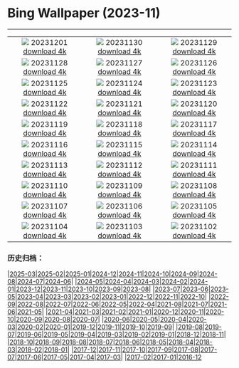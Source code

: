 # Bing Wallpaper (2023-11)
**************
| | | |
| :----: | :----: | :----: |
| ![](https://www.bing.com/th?id=OHR.IcebergAntarctica_IT-IT9598451046_1920x1080.jpg) 20231201 [download 4k](https://www.bing.com/th?id=OHR.IcebergAntarctica_IT-IT9598451046_UHD.jpg) | ![](https://www.bing.com/th?id=OHR.TrotternishStorr_IT-IT5546138012_1920x1080.jpg) 20231130 [download 4k](https://www.bing.com/th?id=OHR.TrotternishStorr_IT-IT5546138012_UHD.jpg) | ![](https://www.bing.com/th?id=OHR.TreeLighting_IT-IT9195386541_1920x1080.jpg) 20231129 [download 4k](https://www.bing.com/th?id=OHR.TreeLighting_IT-IT9195386541_UHD.jpg) |
| ![](https://www.bing.com/th?id=OHR.HumanKindness_IT-IT8962065761_1920x1080.jpg) 20231128 [download 4k](https://www.bing.com/th?id=OHR.HumanKindness_IT-IT8962065761_UHD.jpg) | ![](https://www.bing.com/th?id=OHR.RioNegro_IT-IT8563541659_1920x1080.jpg) 20231127 [download 4k](https://www.bing.com/th?id=OHR.RioNegro_IT-IT8563541659_UHD.jpg) | ![](https://www.bing.com/th?id=OHR.BradgateFallow_IT-IT7620518692_1920x1080.jpg) 20231126 [download 4k](https://www.bing.com/th?id=OHR.BradgateFallow_IT-IT7620518692_UHD.jpg) |
| ![](https://www.bing.com/th?id=OHR.TajoRiver_IT-IT6335699453_1920x1080.jpg) 20231125 [download 4k](https://www.bing.com/th?id=OHR.TajoRiver_IT-IT6335699453_UHD.jpg) | ![](https://www.bing.com/th?id=OHR.HallofMosses_IT-IT8394280522_1920x1080.jpg) 20231124 [download 4k](https://www.bing.com/th?id=OHR.HallofMosses_IT-IT8394280522_UHD.jpg) | ![](https://www.bing.com/th?id=OHR.TeideNational_IT-IT6647681954_1920x1080.jpg) 20231123 [download 4k](https://www.bing.com/th?id=OHR.TeideNational_IT-IT6647681954_UHD.jpg) |
| ![](https://www.bing.com/th?id=OHR.ValdiNon_IT-IT6962165513_1920x1080.jpg) 20231122 [download 4k](https://www.bing.com/th?id=OHR.ValdiNon_IT-IT6962165513_UHD.jpg) | ![](https://www.bing.com/th?id=OHR.GiornataAlbero_IT-IT4061721168_1920x1080.jpg) 20231121 [download 4k](https://www.bing.com/th?id=OHR.GiornataAlbero_IT-IT4061721168_UHD.jpg) | ![](https://www.bing.com/th?id=OHR.ChapmanAdventure_IT-IT1638129617_1920x1080.jpg) 20231120 [download 4k](https://www.bing.com/th?id=OHR.ChapmanAdventure_IT-IT1638129617_UHD.jpg) |
| ![](https://www.bing.com/th?id=OHR.FrozenBog_IT-IT1429362673_1920x1080.jpg) 20231119 [download 4k](https://www.bing.com/th?id=OHR.FrozenBog_IT-IT1429362673_UHD.jpg) | ![](https://www.bing.com/th?id=OHR.MilsePolarBear_IT-IT6547276065_1920x1080.jpg) 20231118 [download 4k](https://www.bing.com/th?id=OHR.MilsePolarBear_IT-IT6547276065_UHD.jpg) | ![](https://www.bing.com/th?id=OHR.BadRiver_IT-IT5930928466_1920x1080.jpg) 20231117 [download 4k](https://www.bing.com/th?id=OHR.BadRiver_IT-IT5930928466_UHD.jpg) |
| ![](https://www.bing.com/th?id=OHR.AthensAcropolis_IT-IT3514656411_1920x1080.jpg) 20231116 [download 4k](https://www.bing.com/th?id=OHR.AthensAcropolis_IT-IT3514656411_UHD.jpg) | ![](https://www.bing.com/th?id=OHR.SarekSweden_IT-IT3039153178_1920x1080.jpg) 20231115 [download 4k](https://www.bing.com/th?id=OHR.SarekSweden_IT-IT3039153178_UHD.jpg) | ![](https://www.bing.com/th?id=OHR.RussellLupines_IT-IT2361733458_1920x1080.jpg) 20231114 [download 4k](https://www.bing.com/th?id=OHR.RussellLupines_IT-IT2361733458_UHD.jpg) |
| ![](https://www.bing.com/th?id=OHR.OliveOrchard_IT-IT1918983389_1920x1080.jpg) 20231113 [download 4k](https://www.bing.com/th?id=OHR.OliveOrchard_IT-IT1918983389_UHD.jpg) | ![](https://www.bing.com/th?id=OHR.DiwaliAyodhya_IT-IT1029399441_1920x1080.jpg) 20231112 [download 4k](https://www.bing.com/th?id=OHR.DiwaliAyodhya_IT-IT1029399441_UHD.jpg) | ![](https://www.bing.com/th?id=OHR.ValDiFunes_IT-IT0203212451_1920x1080.jpg) 20231111 [download 4k](https://www.bing.com/th?id=OHR.ValDiFunes_IT-IT0203212451_UHD.jpg) |
| ![](https://www.bing.com/th?id=OHR.BadlandsSunrise_IT-IT9035430276_1920x1080.jpg) 20231110 [download 4k](https://www.bing.com/th?id=OHR.BadlandsSunrise_IT-IT9035430276_UHD.jpg) | ![](https://www.bing.com/th?id=OHR.NorwayBirch_IT-IT3144074333_1920x1080.jpg) 20231109 [download 4k](https://www.bing.com/th?id=OHR.NorwayBirch_IT-IT3144074333_UHD.jpg) | ![](https://www.bing.com/th?id=OHR.ManateeMama_IT-IT1827292679_1920x1080.jpg) 20231108 [download 4k](https://www.bing.com/th?id=OHR.ManateeMama_IT-IT1827292679_UHD.jpg) |
| ![](https://www.bing.com/th?id=OHR.KirkilaiTower_IT-IT0096866054_1920x1080.jpg) 20231107 [download 4k](https://www.bing.com/th?id=OHR.KirkilaiTower_IT-IT0096866054_UHD.jpg) | ![](https://www.bing.com/th?id=OHR.LagoPehoe_IT-IT9495444218_1920x1080.jpg) 20231106 [download 4k](https://www.bing.com/th?id=OHR.LagoPehoe_IT-IT9495444218_UHD.jpg) | ![](https://www.bing.com/th?id=OHR.SilencioSpain_IT-IT5372993928_1920x1080.jpg) 20231105 [download 4k](https://www.bing.com/th?id=OHR.SilencioSpain_IT-IT5372993928_UHD.jpg) |
| ![](https://www.bing.com/th?id=OHR.BisonSnow_IT-IT6079794906_1920x1080.jpg) 20231104 [download 4k](https://www.bing.com/th?id=OHR.BisonSnow_IT-IT6079794906_UHD.jpg) | ![](https://www.bing.com/th?id=OHR.ChiantiTuscany_IT-IT9257296555_1920x1080.jpg) 20231103 [download 4k](https://www.bing.com/th?id=OHR.ChiantiTuscany_IT-IT9257296555_UHD.jpg) | ![](https://www.bing.com/th?id=OHR.DeathValleySalt_IT-IT9897014974_1920x1080.jpg) 20231102 [download 4k](https://www.bing.com/th?id=OHR.DeathValleySalt_IT-IT9897014974_UHD.jpg) |

### 历史归档：

|[2025-03](2025-03/2025-03.md)|[2025-02](2025-02/2025-02.md)|[2025-01](2025-01/2025-01.md)|[2024-12](2024-12/2024-12.md)|[2024-11](2024-11/2024-11.md)|[2024-10](2024-10/2024-10.md)|[2024-09](2024-09/2024-09.md)|[2024-08](2024-08/2024-08.md)|[2024-07](2024-07/2024-07.md)|[2024-06](2024-06/2024-06.md)|
|[2024-05](2024-05/2024-05.md)|[2024-04](2024-04/2024-04.md)|[2024-03](2024-03/2024-03.md)|[2024-02](2024-02/2024-02.md)|[2024-01](2024-01/2024-01.md)|[2023-12](2023-12/2023-12.md)|[2023-11](2023-11/2023-11.md)|[2023-10](2023-10/2023-10.md)|[2023-09](2023-09/2023-09.md)|[2023-08](2023-08/2023-08.md)|
|[2023-07](2023-07/2023-07.md)|[2023-06](2023-06/2023-06.md)|[2023-05](2023-05/2023-05.md)|[2023-04](2023-04/2023-04.md)|[2023-03](2023-03/2023-03.md)|[2023-02](2023-02/2023-02.md)|[2023-01](2023-01/2023-01.md)|[2022-12](2022-12/2022-12.md)|[2022-11](2022-11/2022-11.md)|[2022-10](2022-10/2022-10.md)|
|[2022-09](2022-09/2022-09.md)|[2022-08](2022-08/2022-08.md)|[2022-07](2022-07/2022-07.md)|[2022-06](2022-06/2022-06.md)|[2022-05](2022-05/2022-05.md)|[2022-04](2022-04/2022-04.md)|[2021-08](2021-08/2021-08.md)|[2021-07](2021-07/2021-07.md)|[2021-06](2021-06/2021-06.md)|[2021-05](2021-05/2021-05.md)|
|[2021-04](2021-04/2021-04.md)|[2021-03](2021-03/2021-03.md)|[2021-02](2021-02/2021-02.md)|[2021-01](2021-01/2021-01.md)|[2020-12](2020-12/2020-12.md)|[2020-11](2020-11/2020-11.md)|[2020-10](2020-10/2020-10.md)|[2020-09](2020-09/2020-09.md)|[2020-08](2020-08/2020-08.md)|[2020-07](2020-07/2020-07.md)|
|[2020-06](2020-06/2020-06.md)|[2020-05](2020-05/2020-05.md)|[2020-04](2020-04/2020-04.md)|[2020-03](2020-03/2020-03.md)|[2020-02](2020-02/2020-02.md)|[2020-01](2020-01/2020-01.md)|[2019-12](2019-12/2019-12.md)|[2019-11](2019-11/2019-11.md)|[2019-10](2019-10/2019-10.md)|[2019-09](2019-09/2019-09.md)|
|[2019-08](2019-08/2019-08.md)|[2019-07](2019-07/2019-07.md)|[2019-06](2019-06/2019-06.md)|[2019-05](2019-05/2019-05.md)|[2019-04](2019-04/2019-04.md)|[2019-03](2019-03/2019-03.md)|[2019-02](2019-02/2019-02.md)|[2019-01](2019-01/2019-01.md)|[2018-12](2018-12/2018-12.md)|[2018-11](2018-11/2018-11.md)|
|[2018-10](2018-10/2018-10.md)|[2018-09](2018-09/2018-09.md)|[2018-08](2018-08/2018-08.md)|[2018-07](2018-07/2018-07.md)|[2018-06](2018-06/2018-06.md)|[2018-05](2018-05/2018-05.md)|[2018-04](2018-04/2018-04.md)|[2018-03](2018-03/2018-03.md)|[2018-02](2018-02/2018-02.md)|[2018-01](2018-01/2018-01.md)|
|[2017-12](2017-12/2017-12.md)|[2017-11](2017-11/2017-11.md)|[2017-10](2017-10/2017-10.md)|[2017-09](2017-09/2017-09.md)|[2017-08](2017-08/2017-08.md)|[2017-07](2017-07/2017-07.md)|[2017-06](2017-06/2017-06.md)|[2017-05](2017-05/2017-05.md)|[2017-04](2017-04/2017-04.md)|[2017-03](2017-03/2017-03.md)|
|[2017-02](2017-02/2017-02.md)|[2017-01](2017-01/2017-01.md)|[2016-12](2016-12/2016-12.md)